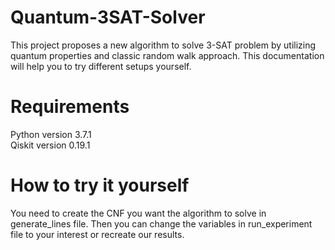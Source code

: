 # Quantum-3SAT-Solver
This project proposes a new algorithm to solve 3-SAT problem by utilizing quantum properties and classic random walk approach. This documentation will help you to try different setups yourself.

# Requirements
Python version 3.7.1  
Qiskit version 0.19.1 

# How to try it yourself

You need to create the CNF you want the algorithm to solve in generate_lines file. Then you can change the variables in run_experiment file to your interest or recreate our results.
